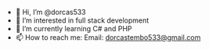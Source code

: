 - 👋 Hi, I’m @dorcas533
- 👀 I’m interested in full stack development
- 🌱 I’m currently learning C# and PHP
- 📫 How to reach me: Email: dorcastembo533@gmail.com

<!---
dorcas533/dorcas533 is a ✨ special ✨ repository because its `README.md` (this file) appears on your GitHub profile.
You can click the Preview link to take a look at your changes.
--->
